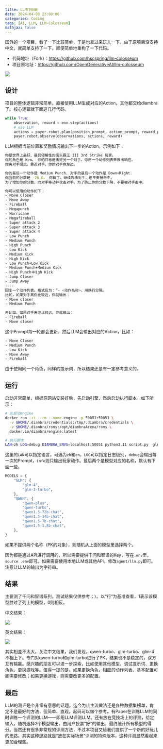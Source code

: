 ```yaml
---
title: LLM打街霸
date: 2024-04-08 23:00:00
categories: Coding
tags: [AI, LLM, LLM-Colosseum]
mathjax: false
---
```


国外的一个项目，看了一下比较简单，于是也拿过来玩儿一下。由于原项目没支持中文，就简单支持了一下，顺便简单地重构了一下代码。

- 代码地址（Fork）：https://github.com/hscspring/llm-colosseum
- 项目原地址：https://github.com/OpenGenerativeAI/llm-colosseum

![](https://qnimg.lovevivian.cn/blog-llm-colosseum-1.jpg)

<!--more-->

## 设计

项目的整体逻辑非常简单，直接使用LLM生成对应的Action，其他都交给diambra了。核心逻辑就下面这几行代码。

```python
while True:
    observation, reward = env.step(actions)
    # use LLM
    actions = payer.robot.plan(position_prompt, action_prompt, reward_prompt)
    payer.robot.observe(observations, actions, reward)
```

LLM根据当前位置和奖励情况输出下一步的Action。示例如下：

```bash
你是世界上最好、最具侵略性的街头霸王 III 3rd Strike 玩家。
你的角色是 Ken。 你的目标是击败另一个对手。你用一个动作列表来做出响应。
你离对手很远。靠近对手。你的对手在左边。

你的最后一个动作是 Medium Punch. 对手的最后一个动作是 Down+Right.
你当前的分数是 -26.0。 你输了。继续攻击对手，但不要被击中。
为了增加你的分数，向对手移动并攻击对手。为了防止你的分数下降，不要被对手击中。

你可以使用的动作如下：
- Move Closer
- Move Away
- Fireball
- Megapunch
- Hurricane
- Megafireball
- Super attack 2
- Super attack 3
- Super attack 4
- Low Punch
- Medium Punch
- High Punch
- Low Kick
- Medium Kick
- High Kick
- Low Punch+Low Kick
- Medium Punch+Medium Kick
- High Punch+High Kick
- Jump Closer
- Jump Away
----
回复一个动作列表。格式应为：“- <动作名称>，用换行分隔。
比如，如果对手离你比较近，你就输出：
- Move closer
- Medium Punch

再比如，如果对手离你比较远，你就输出：
- Fireball
- Move closer
```

这个Prompt每一轮都会更新，然后LLM会输出对应的Action，比如：

```bash
- Move Closer
- Medium Punch
- Low Kick
- Move Away
- Fireball
```

由于使用同一个角色，同样的提示词，所以结果还是有一定参考意义的。

## 运行

启动非常简单，根据原网站安装好后，先启动引擎，然后启动执行脚本。如下所示：

```bash
# 先启动engine
docker run -it --rm --name engine -p 50051:50051 \
  -v $HOME/.diambra/credentials:/tmp/.diambra/credentials \
  -v $HOME/.diambra/roms:/opt/diambraArena/roms \
  docker.io/diambra/engine:latest

# 执行脚本
LAN=zh LOG=debug DIAMBRA_ENVS=localhost:50051 python3.11 script.py  glm-3-turbo qwen-turbo
```

这里的`LAN`可以指定语言，可选为`zh`和`en`，`LOG`可以指定日志级别，`debug`会输出每一次的Prompt，`info`则只输出玩家动作。最后两个是模型对应的名称，默认有下面一些。

```python
MODELS = {
    "GLM": {
        "glm-4",
        "glm-3-turbo",
    },
    "QWEN": {
        "qwen-plus",
        "qwen-turbo",
        "qwen1.5-72b-chat",
        "qwen1.5-14b-chat",
        "qwen1.5-7b-chat",
        "qwen1.5-1.8b-chat",
    },
}
```

如果不提供两个名称（PK的对象），则随机从上面的模型里选择两个。

因为都是通过API进行调用的，所以需要提供千问和智谱的Key，写在`.env`里，`source .env`即可。如果需要使用本地LLM或其他API，修改`agent/llm.py`即可。注意让LLM的输出为字符串。

## 结果

主要测了千问和智谱系列，测试结果仅供参考；）。以“行”为基准查看，1表示该模型胜过了列上的模型，0则相反。

中文结果：

![](https://qnimg.lovevivian.cn/proj-llm-colosseum-1.jpg)

英文结果：

![](https://qnimg.lovevivian.cn/proj-llm-colosseum-2.jpg)

其实相差不太大，关注中文结果，我们发现，qwen-turbo、glm-turbo、glm-4不相上下。专门对qwen-turbo和glm-turbo进行了PK，结果也不是稳定的，双方互有输赢。感兴趣的朋友可以进一步探索，比如使用其他模型、调试提示词、更换角色、更换游戏等。值得一提的是，如果更换角色，相应的动作列表、基本配置可能需要修改；如果更换游戏，则需要改更多的配置。

## 最后

LLM的测评是个非常有意思的话题，迄今为止主流做法还是各种数据集榜单，肯定不是最好的方法，但简单、直观，起码可以做个参考。有Paper在训练LLM的同时训练一个评测的LLM——即用LLM评测LLM。还有放在竞技场上的评测，给定输入，随机选择2个模型输出，由用户投票“好”的输出，最终统计所有模型的得分。当然还有很多非常规的评测方法，不过本项目又给我们提供了一个新的好玩儿的思路。其实这种思路就是“放在实际场景”评测的特殊版本，这种评测显然看起来更加合理些。

